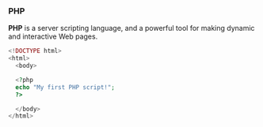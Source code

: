 ### PHP

**PHP** is a server scripting language, and a powerful tool for making dynamic and interactive Web pages.

```php
<!DOCTYPE html>
<html>
  <body>

  <?php
  echo "My first PHP script!";
  ?>

  </body>
</html>
```
